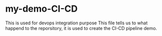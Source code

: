 # my-demo-CI-CD
This is used for devops integration purpose
This file tells us to what happend to the reporsitory, it is used to create the CI-CD pipeline demo.
